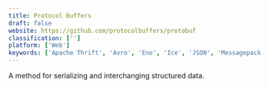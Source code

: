 ```yaml
---
title: Protocol Buffers
draft: false 
website: https://github.com/protocolbuffers/protobuf
classification: ['']
platform: ['Web']
keywords: ['Apache Thrift', 'Avro', 'Eno', 'Ice', 'JSON', 'Messagepack', 'XML']
---
```

A method for serializing and interchanging structured data.